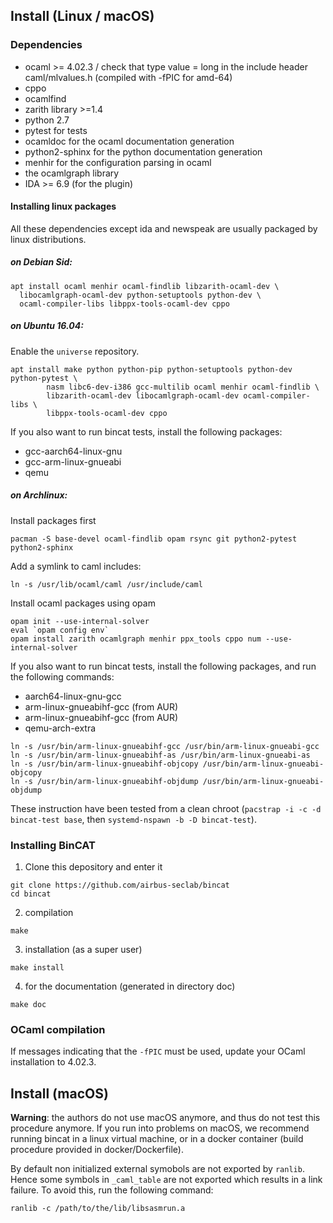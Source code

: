 ## Install (Linux / macOS)
### Dependencies

* ocaml >= 4.02.3 / check that type value = long in the include header caml/mlvalues.h (compiled with -fPIC for amd-64)
* cppo
* ocamlfind
* zarith library >=1.4
* python 2.7
* pytest for tests
* ocamldoc for the ocaml documentation generation
* python2-sphinx for the python documentation generation
* menhir for the configuration parsing in ocaml
* the ocamlgraph library
* IDA >= 6.9 (for the plugin)

#### Installing linux packages
All these dependencies except ida and newspeak are usually packaged by linux
distributions.

##### on Debian Sid:
```
apt install ocaml menhir ocaml-findlib libzarith-ocaml-dev \
  libocamlgraph-ocaml-dev python-setuptools python-dev \
  ocaml-compiler-libs libppx-tools-ocaml-dev cppo
```

##### on Ubuntu 16.04:
Enable the `universe` repository.
```
apt install make python python-pip python-setuptools python-dev python-pytest \
        nasm libc6-dev-i386 gcc-multilib ocaml menhir ocaml-findlib \
        libzarith-ocaml-dev libocamlgraph-ocaml-dev ocaml-compiler-libs \
        libppx-tools-ocaml-dev cppo
```

If you also want to run bincat tests, install the following packages:
* gcc-aarch64-linux-gnu
* gcc-arm-linux-gnueabi
* qemu

##### on Archlinux:
Install packages first
```
pacman -S base-devel ocaml-findlib opam rsync git python2-pytest python2-sphinx
```

Add a symlink to caml includes:
```
ln -s /usr/lib/ocaml/caml /usr/include/caml
```

Install ocaml packages using opam
```
opam init --use-internal-solver
eval `opam config env`
opam install zarith ocamlgraph menhir ppx_tools cppo num --use-internal-solver
```

If you also want to run bincat tests, install the following packages, and run the following commands:
* aarch64-linux-gnu-gcc
* arm-linux-gnueabihf-gcc (from AUR)
* arm-linux-gnueabihf-gcc (from AUR)
* qemu-arch-extra
```
ln -s /usr/bin/arm-linux-gnueabihf-gcc /usr/bin/arm-linux-gnueabi-gcc
ln -s /usr/bin/arm-linux-gnueabihf-as /usr/bin/arm-linux-gnueabi-as
ln -s /usr/bin/arm-linux-gnueabihf-objcopy /usr/bin/arm-linux-gnueabi-objcopy
ln -s /usr/bin/arm-linux-gnueabihf-objdump /usr/bin/arm-linux-gnueabi-objdump
```


These instruction have been tested from a clean chroot (`pacstrap -i -c -d bincat-test base`, then `systemd-nspawn -b -D bincat-test`).

### Installing BinCAT

1. Clone this depository and enter it
```
git clone https://github.com/airbus-seclab/bincat
cd bincat
```

2. compilation

```
make
```

3. installation (as a super user)

```
make install
```

4. for the documentation (generated in directory doc)

```
make doc
```

### OCaml compilation
If messages indicating that the `-fPIC` must be used, update your OCaml installation to 4.02.3.

## Install (macOS)
**Warning**: the authors do not use macOS anymore, and thus do not test this
procedure anymore. If you run into problems on macOS, we recommend running
bincat in a linux virtual machine, or in a docker container (build procedure
provided in docker/Dockerfile).

By default non initialized external symobols are not exported by `ranlib`.
Hence some symbols in `_caml_table` are not exported which results in a link
failure.
To avoid this, run the following command:

```
ranlib -c /path/to/the/lib/libsasmrun.a
```
